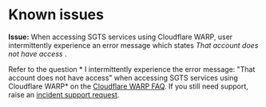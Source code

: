 # Known issues

**Issue:** When accessing SGTS services using Cloudflare WARP, user intermittently experience an error message which states *That account does not have access* .

Refer to the question * I intermittently experience the error message: "That account does not have access" when accessing SGTS services using Cloudflare WARP* on the [Cloudflare WARP FAQ](faqs/cloudflare-warp-known-issues). If you still need support, raise an [incident support request](support-channels).
